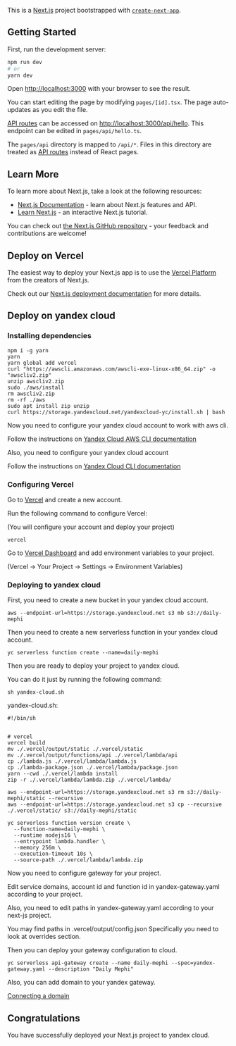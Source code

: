 This is a [Next.js](https://nextjs.org/) project bootstrapped
with [`create-next-app`](https://github.com/vercel/next.js/tree/canary/packages/create-next-app).

## Getting Started

First, run the development server:

```bash
npm run dev
# or
yarn dev
```

Open [http://localhost:3000](http://localhost:3000) with your browser to see the result.

You can start editing the page by modifying `pages/[id].tsx`. The page auto-updates as you edit the file.

[API routes](https://nextjs.org/docs/api-routes/introduction) can be accessed
on [http://localhost:3000/api/hello](http://localhost:3000/api/hello). This endpoint can be edited
in `pages/api/hello.ts`.

The `pages/api` directory is mapped to `/api/*`. Files in this directory are treated
as [API routes](https://nextjs.org/docs/api-routes/introduction) instead of React pages.

## Learn More

To learn more about Next.js, take a look at the following resources:

- [Next.js Documentation](https://nextjs.org/docs) - learn about Next.js features and API.
- [Learn Next.js](https://nextjs.org/learn) - an interactive Next.js tutorial.

You can check out [the Next.js GitHub repository](https://github.com/vercel/next.js/) - your feedback and contributions
are welcome!

## Deploy on Vercel

The easiest way to deploy your Next.js app is to use
the [Vercel Platform](https://vercel.com/new?utm_medium=default-template&filter=next.js&utm_source=create-next-app&utm_campaign=create-next-app-readme)
from the creators of Next.js.

Check out our [Next.js deployment documentation](https://nextjs.org/docs/deployment) for more details.

## Deploy on yandex cloud


### Installing dependencies

```shell
npm i -g yarn
yarn
yarn global add vercel
curl "https://awscli.amazonaws.com/awscli-exe-linux-x86_64.zip" -o "awscliv2.zip"
unzip awscliv2.zip
sudo ./aws/install
rm awscliv2.zip
rm -rf ./aws
sudo apt install zip unzip 
curl https://storage.yandexcloud.net/yandexcloud-yc/install.sh | bash
```

Now you need to configure your yandex cloud account to work with aws cli.

Follow the instructions on [Yandex Cloud AWS CLI documentation](https://cloud.yandex.ru/docs/storage/tools/aws-cli)

Also, you need to configure your yandex cloud account

Follow the instructions on [Yandex Cloud CLI documentation](https://cloud.yandex.com/en-ru/docs/cli/quickstart#install)

### Configuring Vercel

Go to [Vercel](https://vercel.com) and create a new account.


Run the following command to configure Vercel:

(You will configure your account and deploy your project)

```shell
vercel
```

Go to [Vercel Dashboard](https://vercel.com/dashboard) and add environment variables to your project.

(Vercel -> Your Project -> Settings -> Environment Variables)

### Deploying to yandex cloud

First, you need to create a new bucket in your yandex cloud account.

```shell
aws --endpoint-url=https://storage.yandexcloud.net s3 mb s3://daily-mephi
```

Then you need to create a new serverless function in your yandex cloud account.

```shell
yc serverless function create --name=daily-mephi
```

Then you are ready to deploy your project to yandex cloud.

You can do it just by running the following command:

```shell
sh yandex-cloud.sh
```

yandex-cloud.sh:
```shell
#!/bin/sh


# vercel
vercel build
mv ./.vercel/output/static ./.vercel/static
mv ./.vercel/output/functions/api ./.vercel/lambda/api
cp ./lambda.js ./.vercel/lambda/lambda.js
cp ./lambda-package.json ./.vercel/lambda/package.json
yarn --cwd ./.vercel/lambda install
zip -r ./.vercel/lambda/lambda.zip ./.vercel/lambda/

aws --endpoint-url=https://storage.yandexcloud.net s3 rm s3://daily-mephi/static --recursive
aws --endpoint-url=https://storage.yandexcloud.net s3 cp --recursive ./.vercel/static/ s3://daily-mephi/static

yc serverless function version create \
  --function-name=daily-mephi \
  --runtime nodejs16 \
  --entrypoint lambda.handler \
  --memory 256m \
  --execution-timeout 10s \
  --source-path ./.vercel/lambda/lambda.zip
```

Now you need to configure gateway for your project.

Edit service domains, account id and function id in yandex-gateway.yaml
according to your project.

Also, you need to edit paths in yandex-gateway.yaml according to your next-js project.

You may find paths in .vercel/output/config.json
Specifically you need to look at overrides section.

Then you can deploy your gateway configuration to cloud.

```shell
yc serverless api-gateway create --name daily-mephi --spec=yandex-gateway.yaml --description "Daily Mephi"
```

Also, you can add domain to your yandex gateway.

[Connecting a domain](https://cloud.yandex.com/en-ru/docs/api-gateway/operations/api-gw-domains)

## Congratulations

You have successfully deployed your Next.js project to yandex cloud.
